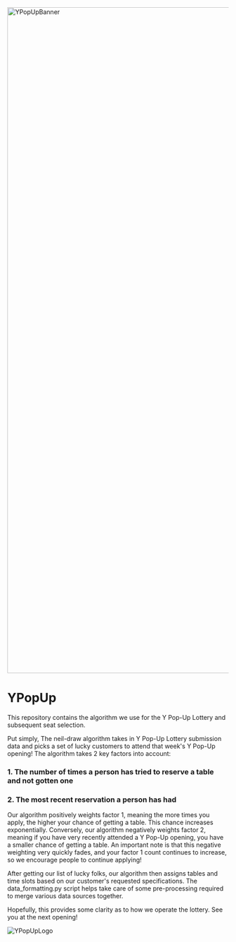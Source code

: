 <img width="1511" alt="YPopUpBanner" src="https://github.com/NeilSachdeva/YPopUp/assets/60718463/dc9eb077-fa2a-4e94-9944-3bb672f2b0af">

# YPopUp
This repository contains the algorithm we use for the Y Pop-Up Lottery and subsequent seat selection.

Put simply, The neil-draw algorithm takes in Y Pop-Up Lottery submission data and picks a set of lucky customers to attend that week's Y Pop-Up opening!
The algorithm takes 2 key factors into account:
### 1. The number of times a person has tried to reserve a table and not gotten one
### 2. The most recent reservation a person has had

Our algorithm positively weights factor 1, meaning the more times you apply, the higher your chance of getting a table. This chance increases exponentially.
Conversely, our algorithm negatively weights factor 2, meaning if you have very recently attended a Y Pop-Up opening, you have a smaller chance of getting a table. An important note is that this negative weighting very quickly fades, and your factor 1 count continues to increase, so we encourage people to continue applying!

After getting our list of lucky folks, our algorithm then assigns tables and time slots based on our customer's requested specifications. The data_formatting.py script helps take care of some pre-processing required to merge various data sources together.

Hopefully, this provides some clarity as to how we operate the lottery. See you at the next opening!


![YPopUpLogo](https://github.com/NeilSachdeva/YPopUp/assets/60718463/87e15490-47ac-4abc-a279-7460cd0c1956)
